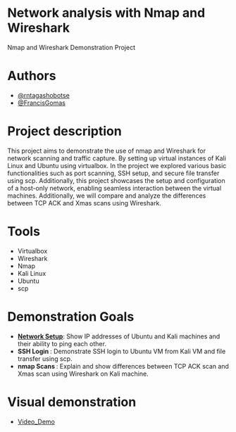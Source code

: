# Network analysis with Nmap and Wireshark
Nmap and Wireshark Demonstration Project
# Authors

- [@rntagashobotse](https://www.github.com/RNtag12)
- [@FrancisGomas](https://www.github.com/francisgomas)
# Project description
This project aims to demonstrate the use of nmap and Wireshark for network scanning and traffic capture. By setting up virtual instances of Kali Linux and Ubuntu using virtualbox. In the project we explored various basic functionalities such as port scanning, SSH setup, and secure file transfer using scp. Additionally, this project showcases the setup and configuration of a host-only network, enabling seamless interaction between the virtual machines. Additionally, we will compare and analyze the differences between TCP ACK and Xmas scans using Wireshark. 
# Tools
- Virtualbox
- Wireshark 
- Nmap
- Kali Linux
- Ubuntu
- scp

# Demonstration Goals
- <b><u>Network Setup</u></b>: Show IP addresses of Ubuntu and Kali machines and their ability to ping each other.
- <b>SSH Login </b>: Demonstrate SSH login to Ubuntu VM from Kali VM and file transfer using scp.
- <b>nmap Scans </b>: Explain and show differences between TCP ACK scan and Xmas scan using Wireshark on Kali machine.
  
 # Visual demonstration
 - [Video_Demo](https://github.com/RNtag12/networkanalysis/blob/main/Week1_video_demo.zip)

